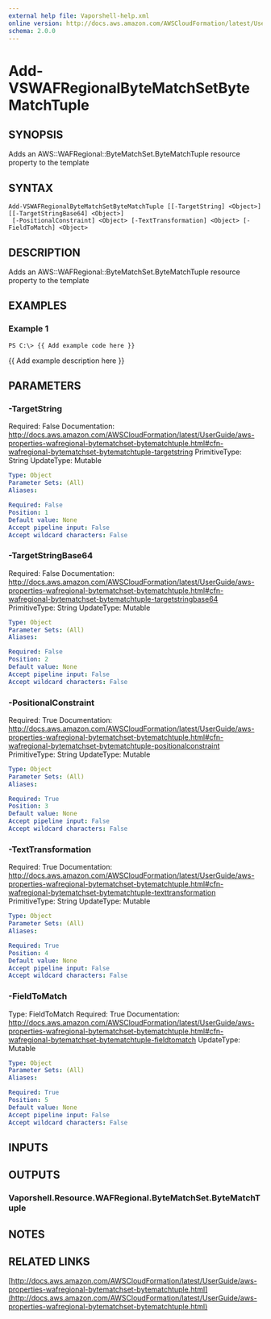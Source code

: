 ```yaml
---
external help file: Vaporshell-help.xml
online version: http://docs.aws.amazon.com/AWSCloudFormation/latest/UserGuide/aws-properties-wafregional-bytematchset-bytematchtuple.html
schema: 2.0.0
---
```


# Add-VSWAFRegionalByteMatchSetByteMatchTuple

## SYNOPSIS
Adds an AWS::WAFRegional::ByteMatchSet.ByteMatchTuple resource property to the template

## SYNTAX

```
Add-VSWAFRegionalByteMatchSetByteMatchTuple [[-TargetString] <Object>] [[-TargetStringBase64] <Object>]
 [-PositionalConstraint] <Object> [-TextTransformation] <Object> [-FieldToMatch] <Object>
```

## DESCRIPTION
Adds an AWS::WAFRegional::ByteMatchSet.ByteMatchTuple resource property to the template

## EXAMPLES

### Example 1
```
PS C:\> {{ Add example code here }}
```

{{ Add example description here }}

## PARAMETERS

### -TargetString
Required: False
Documentation: http://docs.aws.amazon.com/AWSCloudFormation/latest/UserGuide/aws-properties-wafregional-bytematchset-bytematchtuple.html#cfn-wafregional-bytematchset-bytematchtuple-targetstring
PrimitiveType: String
UpdateType: Mutable

```yaml
Type: Object
Parameter Sets: (All)
Aliases: 

Required: False
Position: 1
Default value: None
Accept pipeline input: False
Accept wildcard characters: False
```

### -TargetStringBase64
Required: False
Documentation: http://docs.aws.amazon.com/AWSCloudFormation/latest/UserGuide/aws-properties-wafregional-bytematchset-bytematchtuple.html#cfn-wafregional-bytematchset-bytematchtuple-targetstringbase64
PrimitiveType: String
UpdateType: Mutable

```yaml
Type: Object
Parameter Sets: (All)
Aliases: 

Required: False
Position: 2
Default value: None
Accept pipeline input: False
Accept wildcard characters: False
```

### -PositionalConstraint
Required: True
Documentation: http://docs.aws.amazon.com/AWSCloudFormation/latest/UserGuide/aws-properties-wafregional-bytematchset-bytematchtuple.html#cfn-wafregional-bytematchset-bytematchtuple-positionalconstraint
PrimitiveType: String
UpdateType: Mutable

```yaml
Type: Object
Parameter Sets: (All)
Aliases: 

Required: True
Position: 3
Default value: None
Accept pipeline input: False
Accept wildcard characters: False
```

### -TextTransformation
Required: True
Documentation: http://docs.aws.amazon.com/AWSCloudFormation/latest/UserGuide/aws-properties-wafregional-bytematchset-bytematchtuple.html#cfn-wafregional-bytematchset-bytematchtuple-texttransformation
PrimitiveType: String
UpdateType: Mutable

```yaml
Type: Object
Parameter Sets: (All)
Aliases: 

Required: True
Position: 4
Default value: None
Accept pipeline input: False
Accept wildcard characters: False
```

### -FieldToMatch
Type: FieldToMatch
Required: True
Documentation: http://docs.aws.amazon.com/AWSCloudFormation/latest/UserGuide/aws-properties-wafregional-bytematchset-bytematchtuple.html#cfn-wafregional-bytematchset-bytematchtuple-fieldtomatch
UpdateType: Mutable

```yaml
Type: Object
Parameter Sets: (All)
Aliases: 

Required: True
Position: 5
Default value: None
Accept pipeline input: False
Accept wildcard characters: False
```

## INPUTS

## OUTPUTS

### Vaporshell.Resource.WAFRegional.ByteMatchSet.ByteMatchTuple

## NOTES

## RELATED LINKS

[http://docs.aws.amazon.com/AWSCloudFormation/latest/UserGuide/aws-properties-wafregional-bytematchset-bytematchtuple.html](http://docs.aws.amazon.com/AWSCloudFormation/latest/UserGuide/aws-properties-wafregional-bytematchset-bytematchtuple.html)

